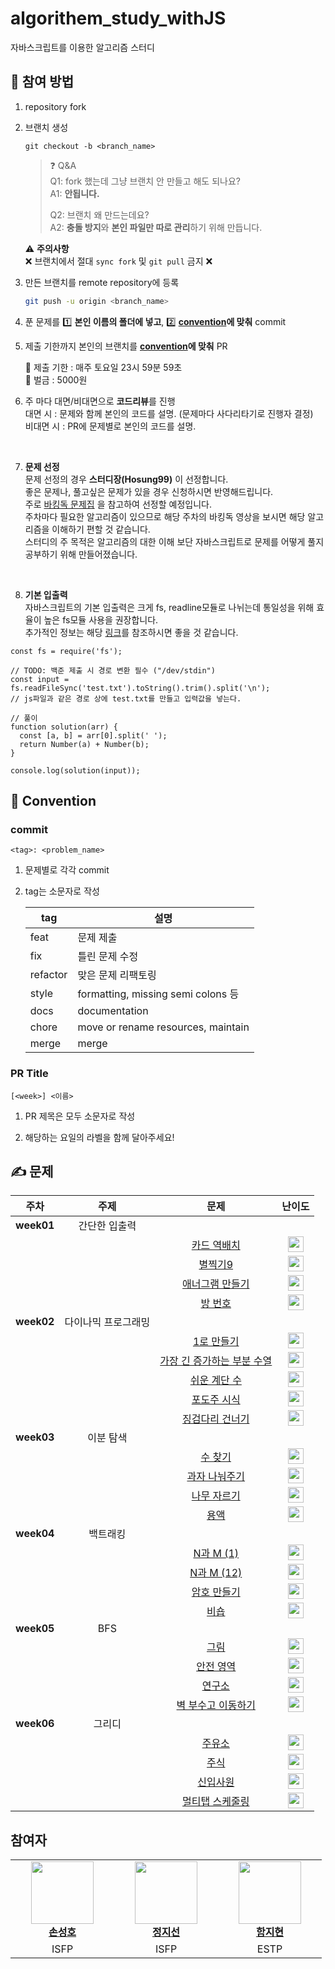 # algorithem_study_withJS
자바스크립트를 이용한 알고리즘 스터디

## 🙋 참여 방법

1. repository fork
2. 브랜치 생성

   ```
   git checkout -b <branch_name>
   ```

   > ❓ Q&A <br>
   > Q1: fork 했는데 그냥 브랜치 안 만들고 해도 되나요? <br>
   > A1: **안됩니다.**
   >
   > Q2: 브랜치 왜 만드는데요? <br>
   > A2: **충돌 방지**와 **본인 파일만 따로 관리**하기 위해 만듭니다.

   ⚠️ **주의사항** <br>
   ❌ 브랜치에서 절대 `sync fork` 및 `git pull` 금지 ❌

3. 만든 브랜치를 remote repository에 등록

   ```sh
   git push -u origin <branch_name>
   ```

4. 푼 문제를 1️⃣ **본인 이름의 폴더에 넣고**, 2️⃣ **[convention](#commit)에 맞춰** commit

5. 제출 기한까지 본인의 브랜치를 **[convention](#pr)에 맞춰** PR

   📅 제출 기한 : 매주 토요일 23시 59분 59초 <br>
   💸 벌금 : 5000원

6. 주 마다 대면/비대면으로 **코드리뷰**를 진행 <br/>
대면 시 : 문제와 함께 본인의 코드를 설명. (문제마다 사다리타기로 진행자 결정) <br/>
비대면 시 : PR에 문제별로 본인의 코드를 설명. <br/>
<br/>

7. **문제 선정** <br>
문제 선정의 경우 **스터디장(Hosung99)** 이 선정합니다. <br/>
좋은 문제나, 풀고싶은 문제가 있을 경우 신청하시면 반영해드립니다. <br/>
주로 [바킹독 문제집](https://github.com/encrypted-def/basic-algo-lecture/blob/master/workbook.md) 을 참고하여 선정할 예정입니다. <br/>
주차마다 필요한 알고리즘이 있으므로 해당 주차의 바킹독 영상을 보시면 해당 알고리즘을 이해하기 편할 것 같습니다. <br/>
스터디의 주 목적은 알고리즘의 대한 이해 보단 자바스크립트로 문제를 어떻게 풀지 공부하기 위해 만들어졌습니다. <br/>
<br/>

8. **기본 입출력** <br/>
자바스크립트의 기본 입출력은 크게 fs, readline모듈로 나뉘는데 통일성을 위해 효율이 높은 fs모듈 사용을 권장합니다. <br/>
추가적인 정보는 해당 [링크](https://velog.io/@bigsaigon333/Javascript%EB%A1%9C-%EC%BD%94%EB%94%A9%ED%85%8C%EC%8A%A4%ED%8A%B8-%EC%A4%80%EB%B9%84%ED%95%98%EA%B8%B01-%EC%9E%85%EC%B6%9C%EB%A0%A5)를 참조하시면 좋을 것 같습니다.
```
const fs = require('fs');

// TODO: 백준 제출 시 경로 변환 필수 ("/dev/stdin")
const input = fs.readFileSync('test.txt').toString().trim().split('\n'); 
// js파일과 같은 경로 상에 test.txt를 만들고 입력값을 넣는다.

// 풀이
function solution(arr) {
  const [a, b] = arr[0].split(' ');
  return Number(a) + Number(b);
}

console.log(solution(input));
```

## 🤝 Convention

### commit

```
<tag>: <problem_name>
```

1. 문제별로 각각 commit

2. tag는 소문자로 작성

   | tag      | 설명                                |
   | -------- | ---------------------------------- |
   | feat     | 문제 제출                            |
   | fix      | 틀린 문제 수정                        |
   | refactor | 맞은 문제 리팩토링                     |
   | style    | formatting, missing semi colons 등 |
   | docs     | documentation                      |
   | chore    | move or rename resources, maintain |
   | merge    | merge                              |

### PR Title

```
[<week>] <이름>
```

1. PR 제목은 모두 소문자로 작성

2. 해당하는 요일의 라벨을 함께 달아주세요!

## ✍️ 문제

| 주차 | 주제 | 문제 | 난이도 |
| :-: | :-: | :--: | :--: |
| **week01**| 간단한 입출력 |
| | | [카드 역배치](https://www.acmicpc.net/problem/10804) | <img src="https://static.solved.ac/tier_small/4.svg" height="25" align="center"/> |
| | | [별찍기9](https://www.acmicpc.net/problem/2446) | <img src="https://static.solved.ac/tier_small/3.svg" height="25" align="center"/> |
| | | [애너그램 만들기](https://www.acmicpc.net/problem/1919) | <img src="https://static.solved.ac/tier_small/4.svg" height="25" align="center"/> |
| | | [방 번호](https://www.acmicpc.net/problem/1475) | <img src="https://static.solved.ac/tier_small/6.svg" height="25" align="center"/> |
| **week02**| 다이나믹 프로그래밍 |
| | | [1로 만들기](https://www.acmicpc.net/problem/1463) | <img src="https://static.solved.ac/tier_small/9.svg" height="25" align="center"/> |
| | | [가장 긴 증가하는 부분 수열](https://www.acmicpc.net/problem/11053) | <img src="https://static.solved.ac/tier_small/9.svg" height="25" align="center"/> |
| | | [쉬운 계단 수](https://www.acmicpc.net/problem/10844) | <img src="https://static.solved.ac/tier_small/10.svg" height="25" align="center"/> |
| | | [포도주 시식](https://www.acmicpc.net/problem/2156) | <img src="https://static.solved.ac/tier_small/10.svg" height="25" align="center"/> |
| | | [징검다리 건너기](https://www.acmicpc.net/problem/21317) | <img src="https://static.solved.ac/tier_small/10.svg" height="25" align="center"/> |
| **week03**| 이분 탐색 |
| | | [수 찾기](https://www.acmicpc.net/problem/1920) | <img src="https://static.solved.ac/tier_small/7.svg" height="25" align="center"/> |
| | | [과자 나눠주기](https://www.acmicpc.net/problem/16401) | <img src="https://static.solved.ac/tier_small/9.svg" height="25" align="center"/> |
| | | [나무 자르기](https://www.acmicpc.net/problem/2805) | <img src="https://static.solved.ac/tier_small/9.svg" height="25" align="center"/> |
| | | [용액](https://www.acmicpc.net/problem/2467) | <img src="https://static.solved.ac/tier_small/11.svg" height="25" align="center"/> |
| **week04**| 백트래킹 |
| | | [N과 M (1)](https://www.acmicpc.net/problem/15649) | <img src="https://static.solved.ac/tier_small/7.svg" height="25" align="center"/> |
| | | [N과 M (12)](https://www.acmicpc.net/problem/15666) | <img src="https://static.solved.ac/tier_small/9.svg" height="25" align="center"/> |
| | | [암호 만들기](https://www.acmicpc.net/problem/1759) | <img src="https://static.solved.ac/tier_small/11.svg" height="25" align="center"/> |
| | | [비숍](https://www.acmicpc.net/problem/1799) | <img src="https://static.solved.ac/tier_small/15.svg" height="25" align="center"/> |
| **week05**| BFS |
| | | [그림](https://www.acmicpc.net/problem/1926) | <img src="https://static.solved.ac/tier_small/10.svg" height="25" align="center"/> |
| | | [안전 영역](https://www.acmicpc.net/problem/2468) | <img src="https://static.solved.ac/tier_small/10.svg" height="25" align="center"/> |
| | | [연구소](https://www.acmicpc.net/problem/14502) | <img src="https://static.solved.ac/tier_small/12.svg" height="25" align="center"/> |
| | | [벽 부수고 이동하기](https://www.acmicpc.net/problem/2206) | <img src="https://static.solved.ac/tier_small/13.svg" height="25" align="center"/> |
| **week06**| 그리디 |
| | | [주유소](https://www.acmicpc.net/problem/13305) | <img src="https://static.solved.ac/tier_small/8.svg" height="25" align="center"/> |
| | | [주식](https://www.acmicpc.net/problem/11501) | <img src="https://static.solved.ac/tier_small/9.svg" height="25" align="center"/> |
| | | [신입사원](https://www.acmicpc.net/problem/1946) | <img src="https://static.solved.ac/tier_small/10.svg" height="25" align="center"/> |
| | | [멀티탭 스케줄링](https://www.acmicpc.net/problem/1700) | <img src="https://static.solved.ac/tier_small/15.svg" height="25" align="center"/> |





<!-- problem table template

|| 24.00.00 (❓) | [❓](https://www.acmicpc.net/problem/❓) | <img src="https://static.solved.ac/tier_small/❓.svg" height="25" align="center"/> | - |

 -->

## 참여자

<table>
    <tr align="center">
        <td style="min-width: 150px;">
            <a href="https://github.com/Hosung99">
              <img src="https://github.com/Hosung99.png" width="100">
              <br />
              <b>손성호 </br>
            </a>
        </td>
        <td style="min-width: 150px;">
            <a href="https://github.com/jisunchung">
              <img src="https://github.com/jisunchung.png" width="100">
              <br />
              <b>정지선 </br>
            </a> 
        </td>
        <td style="min-width: 150px;">
            <a href="https://github.com/hamjihyeon">
              <img src="https://github.com/hamjihyeon.png" width="100">
              <br />
              <b>함지현 </br>
            </a> 
        </td>
    </tr>
      <tr align="center">
        <td>
            ISFP
        </td>
        <td>
            ISFP
        </td>
        <td>
            ESTP
        </td>
    </tr>
</table>
